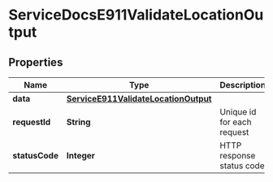 

# ServiceDocsE911ValidateLocationOutput

## Properties

Name | Type | Description | Notes
------------ | ------------- | ------------- | -------------
**data** | [**ServiceE911ValidateLocationOutput**](ServiceE911ValidateLocationOutput.md) |  |  [optional]
**requestId** | **String** | Unique id for each request |  [optional]
**statusCode** | **Integer** | HTTP response status code |  [optional]




